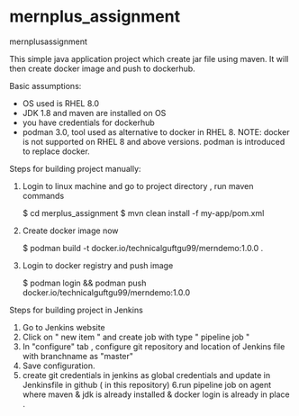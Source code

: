 # mernplus_assignment
mernplusassignment

This simple java application project  which create jar file using maven. It will then create docker image and push to dockerhub.

Basic assumptions: 

 - OS used is RHEL 8.0
 - JDK 1.8 and maven are installed on OS 
 - you have credentials for dockerhub
 - podman 3.0, tool used as alternative to docker in RHEL 8. 
 NOTE: docker is not supported on RHEL 8 and above versions. podman is introduced to replace docker.
 
 Steps for building project manually:
 
 1. Login to linux machine and  go to project directory , run maven commands
 
     $ cd merplus_assignment
     $ mvn clean install -f my-app/pom.xml

2. Create docker image now 

     $ podman build -t docker.io/technicalguftgu99/merndemo:1.0.0  .

3. Login to docker registry and push image 

     $ podman login  && podman push docker.io/technicalguftgu99/merndemo:1.0.0 


Steps for building project in Jenkins 

1. Go to Jenkins website   
2. Click on " new item "  and create job with type " pipeline job "
3. In "configure" tab , configure git repository and location of Jenkins file with branchname as "master"
4. Save configuration. 
5. create git credentials in jenkins as global credentials and update in Jenkinsfile in github ( in this repository) 
6.run pipeline job  on agent where  maven & jdk is already installed & docker login is already in place .




      
       
 
